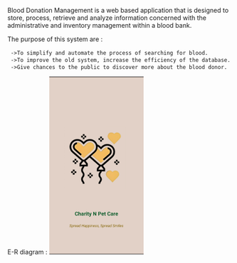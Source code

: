Blood Donation Management  is a web based application that is designed to store, process, retrieve and analyze information concerned with the administrative and inventory management within a blood bank.

The purpose of this system are : 

     ->To simplify and automate the process of searching for blood.
     ->To improve the old system, increase the efficiency of the database.
     ->Give chances to the public to discover more about the blood donor.
     
E-R diagram : 
<img src="https://github.com/Saimatonni/Charity-and-Pet-Care/blob/master/iu_ss/splash.jpg" height="400" />


